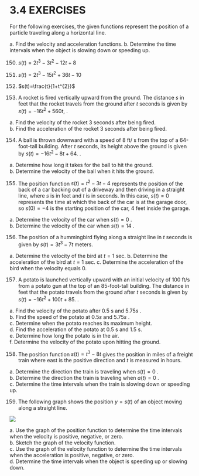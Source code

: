 # 3.4 EXERCISES  

For the following exercises, the given functions represent the position of a particle traveling along a horizontal line.  

a. Find the velocity and acceleration functions. b. Determine the time intervals when the object is slowing down or speeding up.  

150. $s(t)=2t^{3}-3t^{2}-12t+8$   
151. $s(t)=2t^{3}-15t^{2}+36t-10$   
152. $s(t)=\frac{t}{1+t^{2}}$  

153. A rocket is fired vertically upward from the ground. The distance $s$ in feet that the rocket travels from the ground after $t$ seconds is given by $s(t)=-16t^{2}+560t,$ .  

a. Find the velocity of the rocket 3 seconds after being fired.   
b. Find the acceleration of the rocket 3 seconds after being fired.  

154. A ball is thrown downward with a speed of 8 ft/ s from the top of a 64-foot-tall building. After $t$ seconds, its height above the ground is given by $s(t)=-16t^{2}-8t+64.$ .  

a. Determine how long it takes for the ball to hit the ground.   
b. Determine the velocity of the ball when it hits the ground.  

155. The position function $s(t)=t^{2}-3t-4$ represents the position of the back of a car backing out of a driveway and then driving in a straight line, where $s$ is in feet and $t$ is in seconds. In this case, $s(t)=0$ represents the time at which the back of the car is at the garage door, so $s(0)=-4$ is the starting position of the car, 4 feet inside the garage.  

a. Determine the velocity of the car when $s(t)=0$ .   
b. Determine the velocity of the car when $s(t)=14$ .  

156. The position of a hummingbird flying along a straight line in $t$ seconds is given by $s(t)=3t^{3}-7t$ meters.  

a. Determine the velocity of the bird at $t=1$ sec. b. Determine the acceleration of the bird at $t=1$ sec. c. Determine the acceleration of the bird when the velocity equals 0.  

157. A potato is launched vertically upward with an initial velocity of 100 ft/s from a potato gun at the top of an 85-foot-tall building. The distance in feet that the potato travels from the ground after $t$ seconds is given by $s(t)=-16t^{2}+100t+85.$ .  

a. Find the velocity of the potato after $0.5\:\mathrm{s}$ and $5.75s$ .   
b. Find the speed of the potato at $0.5s$ and $5.75s$ .   
c. Determine when the potato reaches its maximum height.   
d. Find the acceleration of the potato at 0.5 s and 1.5 s.   
e. Determine how long the potato is in the air.   
f. Determine the velocity of the potato upon hitting the ground.  

158. The position function $s(t)=t^{3}-8t$ gives the position in miles of a freight train where east is the positive direction and $t$ is measured in hours.  

a. Determine the direction the train is traveling when $s(t)=0$ .   
b. Determine the direction the train is traveling when $a(t)=0$ .   
c. Determine the time intervals when the train is slowing down or speeding up.  

159. The following graph shows the position $y=s(t)$ of an object moving along a straight line.  

![](tmpajaekj0s/208dd5f404fd99b27696f09a5f4ceb0dffdf86f4e3594a872c99afa173c80bf8.jpg)  

a. Use the graph of the position function to determine the time intervals when the velocity is positive, negative, or zero.   
b. Sketch the graph of the velocity function.   
c. Use the graph of the velocity function to determine the time intervals when the acceleration is positive, negative, or zero.   
d. Determine the time intervals when the object is speeding up or slowing down.  
